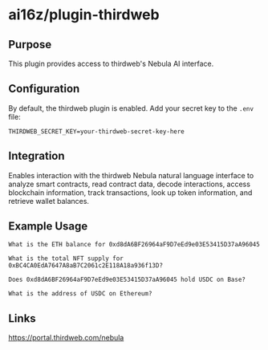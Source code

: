 # ai16z/plugin-thirdweb

## Purpose
This plugin provides access to thirdweb's Nebula AI interface.

## Configuration
By default, the thirdweb plugin is enabled. Add your secret key to the `.env` file:
```env
THIRDWEB_SECRET_KEY=your-thirdweb-secret-key-here
```

## Integration
Enables interaction with the thirdweb Nebula natural language interface to analyze smart contracts, read contract data, decode interactions, access blockchain information, track transactions, look up token information, and retrieve wallet balances.

## Example Usage
```
What is the ETH balance for 0xd8dA6BF26964aF9D7eEd9e03E53415D37aA96045
```

```
What is the total NFT supply for 0xBC4CA0EdA7647A8aB7C2061c2E118A18a936f13D?
```

```
Does 0xd8dA6BF26964aF9D7eEd9e03E53415D37aA96045 hold USDC on Base?
```

```
What is the address of USDC on Ethereum?
```

## Links
https://portal.thirdweb.com/nebula
